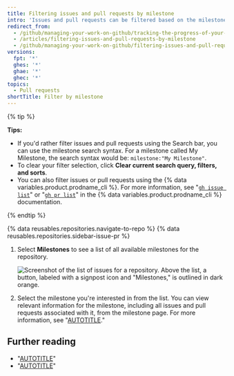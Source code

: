 ```yaml
---
title: Filtering issues and pull requests by milestone
intro: 'Issues and pull requests can be filtered based on the milestone they''re associated with. Once you''ve [associated an issue or pull request with a milestone](/articles/associating-milestones-with-issues-and-pull-requests), you can find items based on their milestones. Within a milestone, you can prioritize issues and pull requests.'
redirect_from:
  - /github/managing-your-work-on-github/tracking-the-progress-of-your-work-with-milestones/filtering-issues-and-pull-requests-by-milestone
  - /articles/filtering-issues-and-pull-requests-by-milestone
  - /github/managing-your-work-on-github/filtering-issues-and-pull-requests-by-milestone
versions:
  fpt: '*'
  ghes: '*'
  ghae: '*'
  ghec: '*'
topics:
  - Pull requests
shortTitle: Filter by milestone
---
```

{% tip %}

**Tips:**

- If you'd rather filter issues and pull requests using the Search bar, you can use the milestone search syntax. For a milestone called My Milestone, the search syntax would be: `milestone:"My Milestone"`.
- To clear your filter selection, click **Clear current search query, filters, and sorts**.
- You can also filter issues or pull requests using the {% data variables.product.prodname_cli %}. For more information, see "[`gh issue list`](https://cli.github.com/manual/gh_issue_list)" or "[`gh pr list`](https://cli.github.com/manual/gh_pr_list)" in the {% data variables.product.prodname_cli %} documentation.

{% endtip %}

{% data reusables.repositories.navigate-to-repo %}
{% data reusables.repositories.sidebar-issue-pr %}
1. Select **Milestones** to see a list of all available milestones for the repository.

   ![Screenshot of the list of issues for a repository. Above the list, a button, labeled with a signpost icon and "Milestones," is outlined in dark orange.](/assets/images/help/issues/issues_milestone_button.png)
1. Select the milestone you're interested in from the list. You can view relevant information for the milestone, including all issues and pull requests associated with it, from the milestone page. For more information, see "[AUTOTITLE](/issues/using-labels-and-milestones-to-track-work/about-milestones)."

## Further reading

- "[AUTOTITLE](/issues/tracking-your-work-with-issues/filtering-and-searching-issues-and-pull-requests)"
- "[AUTOTITLE](/issues/organizing-your-work-with-project-boards/tracking-work-with-project-boards/filtering-cards-on-a-project-board)"
